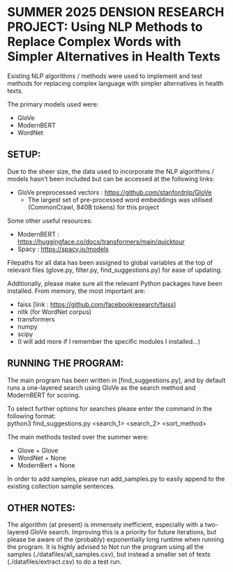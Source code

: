 # SUMMER 2025 DENSION RESEARCH PROJECT: Using NLP Methods to Replace Complex Words with Simpler Alternatives in Health Texts
Existing NLP algorithms / methods were used to implement and test methods for
replacing complex language with simpler alternatives in health texts.

The primary models used were: 
- GloVe
- ModernBERT
- WordNet

## SETUP:
Due to the sheer size, the data used to incorporate the NLP algorithms / models
hasn't been included but can be accessed at the following links:
- GloVe preprocessed vectors : https://github.com/stanfordnlp/GloVe
    - The largest set of pre-processed word embeddings was utilised (CommonCrawl, 840B tokens) for this project

Some other useful resources:
- ModernBERT : https://huggingface.co/docs/transformers/main/quicktour 
- Spacy : https://spacy.io/models

Filepaths for all data has been assigned to global variables at the top of relevant
files (glove.py, filter.py, find_suggestions.py) for ease of updating.

Additionally, please make sure all the relevant Python packages have been installed.
From memory, the most important are:
- faiss [link : https://github.com/facebookresearch/faiss]
- nltk (for WordNet corpus)
- transformers
- numpy
- scipy
- (I will add more if I remember the specific modules I installed...)


## RUNNING THE PROGRAM:
The main program has been written in [find_suggestions.py], and by default runs
a one-layered search using GloVe as the search method and ModernBERT for scoring.

To select further options for searches please enter the command in the following format: <br>
python3 find_suggestions.py <search_1> <search_2> <sort_method>

The main methods tested over the summer were:
- Glove + Glove
- WordNet + None
- ModernBert + None

In order to add samples, please run add_samples.py to easily append to the existing collection sample sentences.

## OTHER NOTES:
The algorithm (at present) is immensely inefficient, especially with a two-layered GloVe search. Improving this
is a priority for future iterations, but please be aware of the (probably) exponentially long runtime when
running the program. It is highly advised to Not run the program using all the samples (./datafiles/all_samples.csv), but instead a smaller set of texts (./datafiles/extract.csv) to do a test run.
